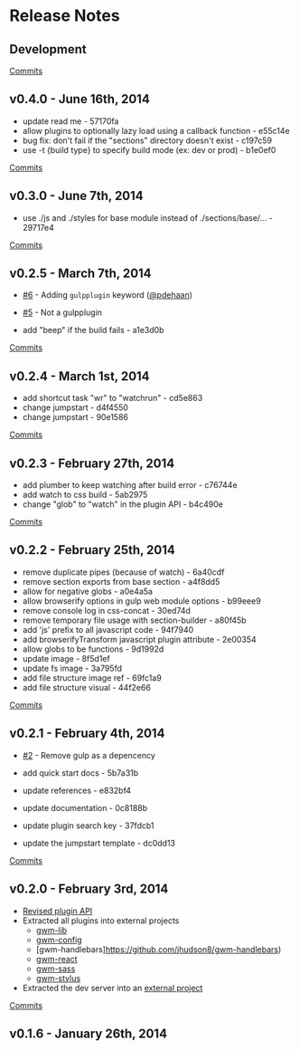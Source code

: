 # Release Notes

## Development

[Commits](https://github.com/jhudson8/gulp-web-modules/compare/v0.4.0...master)

## v0.4.0 - June 16th, 2014
- update read me - 57170fa
- allow plugins to optionally lazy load using a callback function - e55c14e
- bug fix: don't fail if the "sections" directory doesn't exist - c197c59
- use -t {build type} to specify build mode (ex: dev or prod) - b1e0ef0

[Commits](https://github.com/jhudson8/gulp-web-modules/compare/v0.3.0...v0.4.0)

## v0.3.0 - June 7th, 2014
- use ./js and ./styles for base module instead of ./sections/base/... - 29717e4

[Commits](https://github.com/jhudson8/gulp-web-modules/compare/v0.2.5...v0.3.0)

## v0.2.5 - March 7th, 2014

- [#6](https://github.com/jhudson8/gulp-web-modules/pull/6) - Adding `gulpplugin` keyword ([@pdehaan](https://api.github.com/users/pdehaan))
- [#5](https://github.com/jhudson8/gulp-web-modules/issues/5) - Not a gulpplugin

- add "beep" if the build fails - a1e3d0b

[Commits](https://github.com/jhudson8/gulp-web-modules/compare/v0.2.4...v0.2.5)

## v0.2.4 - March 1st, 2014

- add shortcut task "wr" to "watchrun" - cd5e863
- change jumpstart - d4f4550
- change jumpstart - 90e1586

[Commits](https://github.com/jhudson8/gulp-web-modules/compare/v0.2.3...v0.2.4)

## v0.2.3 - February 27th, 2014

- add plumber to keep watching after build error - c76744e
- add watch to css build - 5ab2975
- change "glob" to "watch" in the plugin API - b4c490e

[Commits](https://github.com/jhudson8/gulp-web-modules/compare/v0.2.2...v0.2.3)

## v0.2.2 - February 25th, 2014

- remove duplicate pipes (because of watch) - 6a40cdf
- remove section exports from base section - a4f8dd5
- allow for negative globs - a0e4a5a
- allow browserify options in gulp web module options - b99eee9
- remove console log in css-concat - 30ed74d
- remove temporary file usage with section-builder - a80f45b
- add 'js' prefix to all javascript code - 94f7940
- add browserifyTransform javascript plugin attribute - 2e00354
- allow globs to be functions - 9d1992d
- update image - 8f5d1ef
- update fs image - 3a795fd
- add file structure image ref - 69fc1a9
- add file structure visual - 44f2e66

[Commits](https://github.com/jhudson8/gulp-web-modules/compare/v0.2.1...v0.2.2)

## v0.2.1 - February 4th, 2014

- [#2](https://github.com/jhudson8/gulp-web-modules/issues/2) - Remove gulp as a depencency

- add quick start docs - 5b7a31b
- update references - e832bf4
- update documentation - 0c8188b
- update plugin search key - 37fdcb1
- update the jumpstart template - dc0dd13

[Commits](https://github.com/jhudson8/gulp-web-modules/compare/v0.2.0...v0.2.1)

## v0.2.0 - February 3rd, 2014

- [Revised plugin API](https://github.com/jhudson8/gulp-web-modules/blob/master/docs/plugin-api.md)
- Extracted all plugins into external projects
  - [gwm-lib](https://github.com/jhudson8/gwm-lib)
  - [gwm-config](https://github.com/jhudson8/gwm-config)
  - [gwm-handlebars]https://github.com/jhudson8/gwm-handlebars)
  - [gwm-react](https://github.com/jhudson8/gwm-react)
  - [gwm-sass](https://github.com/jhudson8/gwm-sass)
  - [gwm-stylus](https://github.com/jhudson8/gwm-stylus)
- Extracted the dev server into an [external project](https://github.com/jhudson8/gwm-dev-server)

[Commits](https://github.com/jhudson8/gulp-web-modules/compare/v0.1.6...v0.2.0)

## v0.1.6 - January 26th, 2014
